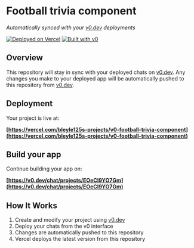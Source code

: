 # Football trivia component

*Automatically synced with your [v0.dev](https://v0.dev) deployments*

[![Deployed on Vercel](https://img.shields.io/badge/Deployed%20on-Vercel-black?style=for-the-badge&logo=vercel)](https://vercel.com/bleyle125s-projects/v0-football-trivia-component)
[![Built with v0](https://img.shields.io/badge/Built%20with-v0.dev-black?style=for-the-badge)](https://v0.dev/chat/projects/EOeCl9YO7Gm)

## Overview

This repository will stay in sync with your deployed chats on [v0.dev](https://v0.dev).
Any changes you make to your deployed app will be automatically pushed to this repository from [v0.dev](https://v0.dev).

## Deployment

Your project is live at:

**[https://vercel.com/bleyle125s-projects/v0-football-trivia-component](https://vercel.com/bleyle125s-projects/v0-football-trivia-component)**

## Build your app

Continue building your app on:

**[https://v0.dev/chat/projects/EOeCl9YO7Gm](https://v0.dev/chat/projects/EOeCl9YO7Gm)**

## How It Works

1. Create and modify your project using [v0.dev](https://v0.dev)
2. Deploy your chats from the v0 interface
3. Changes are automatically pushed to this repository
4. Vercel deploys the latest version from this repository
